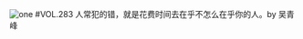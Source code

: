 ![one](http://image.wufazhuce.com/Fo6c8Bf7dCfHuAVJxAlxne4Db0zR)
#VOL.283
人常犯的错，就是花费时间去在乎不怎么在乎你的人。by 吴青峰